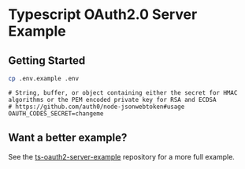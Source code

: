 # Typescript OAuth2.0 Server Example

## Getting Started

```bash
cp .env.example .env
```

```dotenv
# String, buffer, or object containing either the secret for HMAC algorithms or the PEM encoded private key for RSA and ECDSA
# https://github.com/auth0/node-jsonwebtoken#usage
OAUTH_CODES_SECRET=changeme
```

## Want a better example?

See the [ts-oauth2-server-example](https://github.com/jasonraimondi/ts-oauth2-server-example) repository for a more full example.

